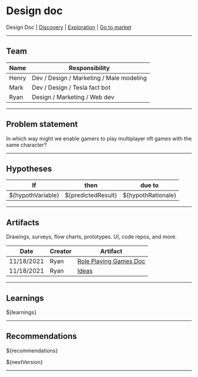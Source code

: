 # Design doc
Design Doc | [Discovery](/dist/docs/discovery.md) | [Exploration](/dist/docs/exploration.md) | [Go to market](/dist/docs/goToMarket.md)

---

## Team
| Name | Responsibility |
| --- | --- |
| Henry | Dev / Design / Marketing / Male modeling|
| Mark | Dev / Design / Tesla fact bot |
| Ryan | Design / Marketing / Web dev |

---
## Problem statement
In which way might we enable gamers to play multiplayer nft games with the same character?

---
## Hypotheses
| If | then | due to |
| --- | --- | --- |
| ${hypothVariable} | ${predictedResult} | ${hypothRationale} |

---
## Artifacts
Drawings, surveys, flow charts, prototypes. UI, code repos, and more.  

| Date | Creator | Artifact |
| --- | --- | --- |
| 11/18/2021 | Ryan  | [Role Playing Games Doc](/dist/docs/rolePlayingGames.md) |
| 11/18/2021 | Ryan  | [Ideas](/dist/docs/ideas.md) |

---
## Learnings
${learnings}

---
## Recommendations
${recommendations}

${nextVersion}

---